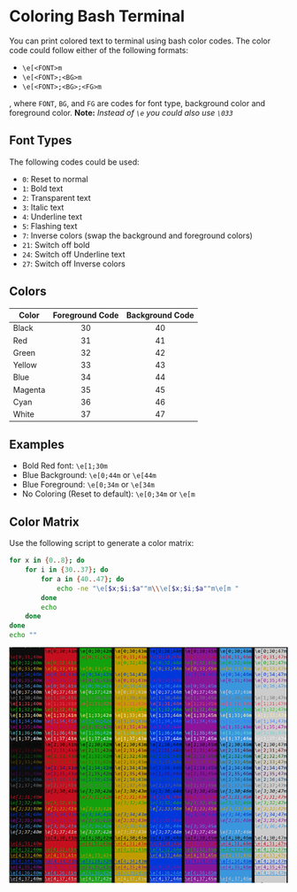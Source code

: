 # Coloring Bash Terminal

You can print colored text to terminal using bash color codes. The color code could follow either of the following formats:

- `\e[<FONT>m`
- `\e[<FONT>;<BG>m`
- `\e[<FONT>;<BG>;<FG>m`

, where `FONT`, `BG`, and `FG` are codes for font type, background color and foreground color.
**Note:** _Instead of `\e` you could also use `\033`_

## Font Types

The following codes could be used:

- `0`: Reset to normal
- `1`: Bold text
- `2`: Transparent text
- `3`: Italic text
- `4`: Underline text
- `5`: Flashing text
- `7`: Inverse colors (swap the background and foreground colors)
- `21`: Switch off bold
- `24`: Switch off Underline text
- `27`: Switch off Inverse colors

## Colors

|Color  |Foreground Code | Background Code|
|-----  |:--------------:|:--------------:|
|Black  |30              |40              |
|Red    |31              |41              |
|Green  |32              |42              |
|Yellow |33              |43              |
|Blue   |34              |44              |
|Magenta|35              |45              |
|Cyan   |36              |46              |
|White  |37              |47              |

## Examples

- Bold Red font: `\e[1;30m`
- Blue Background: `\e[0;44m` or `\e[44m`
- Blue Foreground: `\e[0;34m` or `\e[34m`
- No Coloring (Reset to default): `\e[0;34m` or `\e[m`

## Color Matrix

Use the following script to generate a color matrix:

```bash
for x in {0..8}; do 
    for i in {30..37}; do 
        for a in {40..47}; do 
            echo -ne "\e[$x;$i;$a""m\\\e[$x;$i;$a""m\e[m "
        done
        echo
    done
done
echo "" 
```
![Color Matrix](color-matrix.png "Color Matrix")
